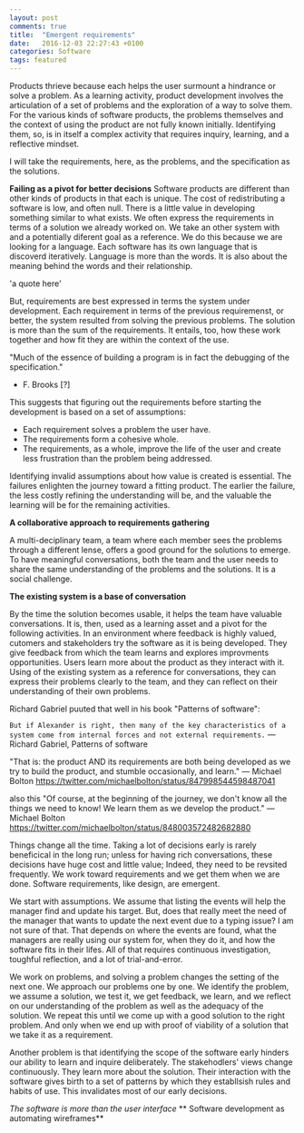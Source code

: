 ```yaml
---
layout: post
comments: true
title:  "Emergent requirements"
date:   2016-12-03 22:27:43 +0100
categories: Software
tags: featured
---
```


Products thrieve because each helps the user surmount a hindrance or solve a problem.
As a learning activity, product development involves the articulation of a set
of problems and the exploration of a way to solve them.
For the various kinds of software products,
the problems themselves and the context of using the product are not fully known initially.
Identifying them, so, is in itself a complex activity
that requires inquiry, learning, and a reflective mindset.

I will take the requirements, here, as the problems, and the specification as the solutions.

**Failing as a pivot for better decisions**
Software products are different than other kinds of products in that each is unique.
The cost of redistributing a software is low, and often null.
There is a little value in developing something similar to what exists.
We often express the requirements in terms of a solution we already worked on.
We take an other system with and a potentially diferent goal as a reference.
We do this because we are looking for a language.
Each software has its own language that is discoverd iteratively.
Language is more than the words. It is also about the meaning behind the words and their
relationship.

'a quote here'

But, requirements are best expressed in terms the system under development.
Each requirement in terms of the previous requiremenst, or better, the system resulted
from solving the previous problems.
The solution is more than the sum of the requirements.
It entails, too, how these work together and how fit they are within the context of the use.

"Much of the essence of building a program is in fact the debugging of the specification."
- F. Brooks [?]

This suggests that figuring out the requirements before starting the development is based on a set
of assumptions:
 * Each requirement solves a problem the user have.
 * The requirements form a cohesive whole.
 * The requirements, as a whole, 
   improve the life of the user and create less frustration than the problem being addressed.

Identifying invalid assumptions about how value is created is essential.
The failures enlighten the journey toward a fitting product.
The earlier the failure, the less costly refining the understanding will be,
and the valuable the learning will be for the remaining activities.

**A collaborative approach to requirements gathering**

A multi-deciplinary team,
a team where each member sees the problems through a different lense,
offers a good ground for the solutions to emerge.
To have meaningful conversations,
both the team and the user needs to share the same understanding
of the problems and the solutions.
It is a social challenge.

**The existing system is a base of conversation**

By the time the solution becomes usable,
it helps the team have valuable conversations.
It is, then, used as a learning asset and a pivot for the following activities.
In an environment where feedback is highly valued, 
cutomers and stakeholders try the software as it is being developed.
They give feedback from which the team learns and explores improvments
opportunities.
Users learn more about the product as they interact with it.
Using of the existing system as a reference for conversations,
they can express their problems clearly to the team,
and they can reflect on their understanding of their own problems.

Richard Gabriel puuted that well in his book "Patterns of software":

`But if Alexander is right, then many of the key characteristics of a
system come from internal forces and not external requirements.`
— Richard Gabriel, Patterns of software

"That is: the product AND its requirements are both being developed
as we try to build the product, and stumble occasionally, and learn."
— Michael Bolton
https://twitter.com/michaelbolton/status/847998544598487041

also this
"Of course, at the beginning of the journey, 
we don't know all the things we need to know! We learn them 
as we develop the product."
— Michael Bolton
https://twitter.com/michaelbolton/status/848003572482682880

Things change all the time.
Taking a lot of decisions early is rarely beneficical in the long run;
unless for having rich conversations,
these decisions have huge cost and little value;
Indeed, they need to be revsited frequently.
We work toward requirements and we get them when we are done.
Software requirements, like design, are emergent.

We start with assumptions.
We assume that listing the events will help the manager find
and update his target.
But, does that really meet the need of the manager
that wants to update the next event due to a typing issue?
I am not sure of that.
That depends on where the events are found, 
what the managers are really using our system
for, when they do it, and how the software fits in their
lifes.
All of that requires continuous investigation, toughful reflection,
and a lot of trial-and-error.

We work on problems,
and solving a problem changes the setting of the next one.
We approach our problems one by one.
We identify the problem, we assume a solution, we test it, we get feedback,
we learn, and we reflect on our understanding of the problem as well as the
adequacy of the solution.
We repeat this until we come up with a good solution to the right problem.
And only when we end up with proof of viability of a solution
that we take it as a requirement.

Another problem is that identifying the scope of the software early
hinders our ability to learn and inquire deliberately.
The stakehodlers' views change continuously.
They learn more about the solution.
Their interaction with the software gives birth to a set 
of patterns by which they establlsish rules and habits of use.
This invalidates most of our early decisions.

*The software is more than the user interface*
** Software development as automating wireframes**
